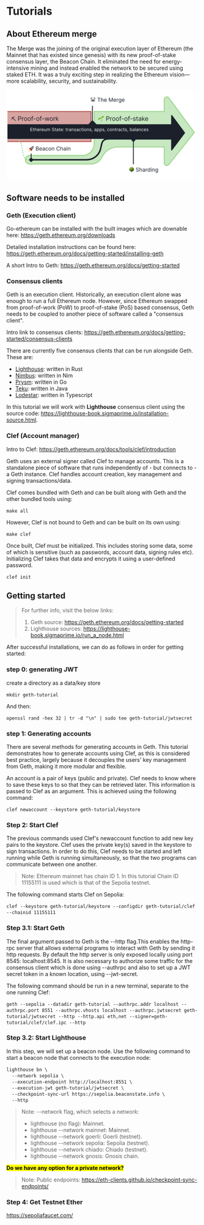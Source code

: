 # Tutorials

## About Ethereum merge
The Merge was the joining of the original execution layer of Ethereum (the Mainnet that has existed since genesis) with its new proof-of-stake consensus layer, the Beacon Chain. It eliminated the need for energy-intensive mining and instead enabled the network to be secured using staked ETH. It was a truly exciting step in realizing the Ethereum vision—more scalability, security, and sustainability.

![image](images/the_merge.png)

## Software needs to be installed

### Geth (Execution client)

Go-ethereum can be installed with the built images which are downable here: https://geth.ethereum.org/downloads

Detailed installation instructions can be found here: https://geth.ethereum.org/docs/getting-started/installing-geth

A short Intro to Geth: https://geth.ethereum.org/docs/getting-started

### Consensus clients

Geth is an execution client. Historically, an execution client alone was enough to run a full Ethereum node. However, since Ethereum swapped from proof-of-work (PoW) to proof-of-stake (PoS) based consensus, Geth needs to be coupled to another piece of software called a "consensus client".

Intro link to consensus clients: https://geth.ethereum.org/docs/getting-started/consensus-clients

There are currently five consensus clients that can be run alongside Geth. These are:

- [Lighthouse](https://lighthouse-book.sigmaprime.io/): written in Rust
- [Nimbus](https://nimbus.team/): written in Nim
- [Prysm](https://docs.prylabs.network/docs/getting-started): written in Go
- [Teku](https://consensys.io/teku/): written in Java
- [Lodestar](https://lodestar.chainsafe.io/): written in Typescript

In this tutorial we will work with **Lighthouse** consensus client using the source code: https://lighthouse-book.sigmaprime.io/installation-source.html.

### Clef (Account manager)

Intro to Clef: https://geth.ethereum.org/docs/tools/clef/introduction

Geth uses an external signer called Clef to manage accounts. This is a standalone piece of software that runs independently of - but connects to - a Geth instance. Clef handles account creation, key management and signing transactions/data.

Clef comes bundled with Geth and can be built along with Geth and the other bundled tools using:

```shell
make all
```

However, Clef is not bound to Geth and can be built on its own using:

```shell
make clef
```

Once built, Clef must be initialized. This includes storing some data, some of which is sensitive (such as passwords, account data, signing rules etc). Initializing Clef takes that data and encrypts it using a user-defined password.

```shell
clef init
```

## Getting started

> For further info, visit the below links:
> 1. Geth source: https://geth.ethereum.org/docs/getting-started
> 2. Lighthouse sources: https://lighthouse-book.sigmaprime.io/run_a_node.html

After successful installations, we can do as follows in order for getting started:

### step 0: generating JWT

create a directory as a data/key store
```shell
mkdir geth-tutorial
```

And then: 

```shell
openssl rand -hex 32 | tr -d "\n" | sudo tee geth-tutorial/jwtsecret
```

### step 1: Generating accounts
There are several methods for generating accounts in Geth. This tutorial demonstrates how to generate accounts using Clef, as this is considered best practice, largely because it decouples the users' key management from Geth, making it more modular and flexible.

An account is a pair of keys (public and private). Clef needs to know where to save these keys to so that they can be retrieved later. This information is passed to Clef as an argument. This is achieved using the following command:

```shell
clef newaccount --keystore geth-tutorial/keystore
```

### Step 2: Start Clef

The previous commands used Clef's newaccount function to add new key pairs to the keystore. Clef uses the private key(s) saved in the keystore to sign transactions. In order to do this, Clef needs to be started and left running while Geth is running simultaneously, so that the two programs can communicate between one another.

>Note: Ethereum mainnet has chain ID 1. In this tutorial Chain ID 11155111 is used which is that of the Sepolia testnet.

The following command starts Clef on Sepolia:

```shell
clef --keystore geth-tutorial/keystore --configdir geth-tutorial/clef --chainid 11155111
```

### Step 3.1: Start Geth

The final argument passed to Geth is the --http flag.This enables the http-rpc server that allows external programs to interact with Geth by sending it http requests. By default the http server is only exposed locally using port 8545: localhost:8545. It is also necessary to authorize some traffic for the consensus client which is done using --authrpc and also to set up a JWT secret token in a known location, using --jwt-secret.

The following command should be run in a new terminal, separate to the one running Clef:

```shell
geth --sepolia --datadir geth-tutorial --authrpc.addr localhost --authrpc.port 8551 --authrpc.vhosts localhost --authrpc.jwtsecret geth-tutorial/jwtsecret --http --http.api eth,net --signer=geth-tutorial/clef/clef.ipc --http
```

### Step 3.2: Start Lighthouse

In this step, we will set up a beacon node. Use the following command to start a beacon node that connects to the execution node:

```shell
lighthouse bn \
  --network sepolia \
  --execution-endpoint http://localhost:8551 \
  --execution-jwt geth-tutorial/jwtsecret \
  --checkpoint-sync-url https://sepolia.beaconstate.info \
  --http
```

> Note:
> --network flag, which selects a network:
> - lighthouse (no flag): Mainnet.
> - lighthouse --network mainnet: Mainnet.
> - lighthouse --network goerli: Goerli (testnet).
> - lighthouse --network sepolia: Sepolia (testnet).
> - lighthouse --network chiado: Chiado (testnet).
> - lighthouse --network gnosis: Gnosis chain.

<mark>**Do we have any option for a private network?**</mark>

> Note:
> Public endpoints: https://eth-clients.github.io/checkpoint-sync-endpoints/

### Step 4: Get Testnet Ether

https://sepoliafaucet.com/

